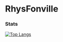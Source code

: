 # RhysFonville

<h3>Stats</h3>

[![Top Langs](https://github-readme-stats.vercel.app/api/top-langs/?username=RhysFonville&langs_count=8&theme=jolly)](https://github.com/anuraghazra/github-readme-stats)
